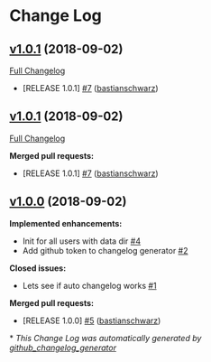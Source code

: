 # Change Log

## [v1.0.1](https://github.com/codenamephp/chef.cookbook.bash/tree/v1.0.1) (2018-09-02)
[Full Changelog](https://github.com/codenamephp/chef.cookbook.bash/compare/v1.0.0...v1.0.1)

- \[RELEASE 1.0.1\] [\#7](https://github.com/codenamephp/chef.cookbook.bash/pull/7) ([bastianschwarz](https://github.com/bastianschwarz))

## [v1.0.1](https://github.com/codenamephp/chef.cookbook.bash/tree/v1.0.1) (2018-09-02)
[Full Changelog](https://github.com/codenamephp/chef.cookbook.bash/compare/v1.0.0...v1.0.1)

**Merged pull requests:**

- \[RELEASE 1.0.1\] [\#7](https://github.com/codenamephp/chef.cookbook.bash/pull/7) ([bastianschwarz](https://github.com/bastianschwarz))

## [v1.0.0](https://github.com/codenamephp/chef.cookbook.bash/tree/v1.0.0) (2018-09-02)
**Implemented enhancements:**

- Init for all users with data dir [\#4](https://github.com/codenamephp/chef.cookbook.bash/issues/4)
- Add github token to changelog generator [\#2](https://github.com/codenamephp/chef.cookbook.bash/issues/2)

**Closed issues:**

- Lets see if auto changelog works [\#1](https://github.com/codenamephp/chef.cookbook.bash/issues/1)

**Merged pull requests:**

- \[RELEASE 1.0.0\] [\#5](https://github.com/codenamephp/chef.cookbook.bash/pull/5) ([bastianschwarz](https://github.com/bastianschwarz))



\* *This Change Log was automatically generated by [github_changelog_generator](https://github.com/skywinder/Github-Changelog-Generator)*